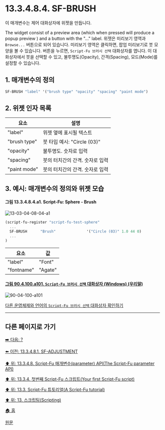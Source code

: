 # 13.3.4.8.4. SF-BRUSH
이 매개변수는 제어 대화상자에 위젯을 만듭니다.

The widget consist of a preview area (which when pressed will produce a popup preview ) and a button with the "..." label. 
위젯은 미리보기 영역과 `Browse...` 버튼으로 되어 있습니다. 미리보기 영역은 클릭하면, 팝업 미리보기로 붓 모양을 볼 수 있습니다. 버튼을 누르면, `Script-Fu 브러시 선택` 대화상자를 엽니다. 이 대화상자에서 붓을 선택할 수 있고, 불투명도(Opacity), 간격(Spacing), 모드(Mode)를 설정할 수 있습니다.

## 1. 매개변수의 정의

```scheme
SF-BRUSH "label" '("brush type" "opacity" "spacing" "paint mode")
```

## 2. 위젯 인자 목록

|요소|설명|
|---|---|
|"label"|위젯 옆에 표시될 텍스트|
|"brush type"|붓 타입 예시: "Circle (03)"|
|"opacity"|불투명도. 숫자로 입력|
|"spacing"|붓의 터치간의 간격. 숫자로 입력|
|"paint mode"|붓의 터치간의 간격. 숫자로 입력|

## 3. 예시: 매개변수의 정의와 위젯 모습

#### 그림 13.3.4.8.4.a1. Script-Fu: Sphere - Brush
![13-03-04-08-04-a1](https://github.com/wonder13662/gimp/assets/15767104/9809e348-33dc-438f-af48-eea04b171b71)

```scheme
(script-fu-register "script-fu-test-sphere"
  ...
  SF-BRUSH      "Brush"              '("Circle (03)" 1.0 44 0)
  ...
)
```

|요소|값|
|---|---|
|"label"|"Font"|
|"fontname"|"Agate"|

<a id="90-04-100-a101"></a>

#### [그림 90.4.100.a101. `Script-Fu 브러시 선택` 대화상자 (Windows) (우리말)](./90-04-100-script_fu_brush_selection.md#90-04-100-a101)
![90-04-100-a101](https://github.com/wonder13662/gimp/assets/15767104/140530c7-06b7-4b3b-9372-d2a770bf6108)

[다른 운영체제와 언어의 `Script-Fu 브러시 선택` 대화상자 확인하기](./90-04-100-script_fu_brush_selection.md#90-04-100-a102)

***

## 다른 페이지로 가기

[➡️ 다음: ?]()

[⬅️ 이전: 13.3.4.8.1. SF-ADJUSTMENT](./13-03-04-08-01-sf_adjustment.md)

[⬆️ 위: 13.3.4.8. Script-Fu 매개변수(parameter) API(The Script-Fu parameter API)](./13-03-04-08-00-the_script_fu_parameter_api.md)

[⬆️ 위: 13.3.4. 첫번째 Script-Fu 스크립트(Your first Script-Fu script)](./13-03-04-00-your-first-script-fu-script.md)

[⬆️ 위: 13.3. Script-Fu 튜토리얼(A Script-Fu tutorial)](./13-03-00-a-script-fu-tutorial.md)

[⬆️ 위: 13. 스크립팅(Scripting)](./13-00-scripting.md)

[🏠 홈](./00-home.md)

[원문](https://docs.gimp.org/2.10/ko/gimp-using-script-fu-tutorial-first-script.html#gimp-using-script-fu-api)